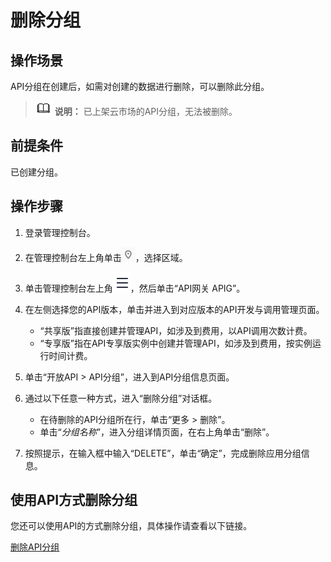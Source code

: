 # 删除分组<a name="ZH-CN_TOPIC_0000001142957194"></a>

## 操作场景<a name="zh-cn_topic_0000001174496995_zh-cn_topic_0084753156_section1731012541118"></a>

API分组在创建后，如需对创建的数据进行删除，可以删除此分组。

>![](public_sys-resources/icon-note.gif) **说明：** 
>已上架云市场的API分组，无法被删除。

## 前提条件<a name="zh-cn_topic_0000001174496995_zh-cn_topic_0084753156_section83110548119"></a>

已创建分组。

## 操作步骤<a name="zh-cn_topic_0000001174496995_zh-cn_topic_0084753156_section8731554122615"></a>

1.  登录管理控制台。
2.  在管理控制台左上角单击![](figures/icon-region.png)，选择区域。
3.  单击管理控制台左上角![](figures/zh-cn_image_0000001146031772.png)，然后单击“API网关 APIG”。
4.  在左侧选择您的API版本，单击并进入到对应版本的API开发与调用管理页面。
    -   “共享版”指直接创建并管理API，如涉及到费用，以API调用次数计费。
    -   “专享版”指在API专享版实例中创建并管理API，如涉及到费用，按实例运行时间计费。

5.  单击“开放API \> API分组”，进入到API分组信息页面。
6.  通过以下任意一种方式，进入“删除分组”对话框。
    -   在待删除的API分组所在行，单击“更多 \> 删除”。
    -   单击“_分组名称_”，进入分组详情页面，在右上角单击“删除”。

7.  按照提示，在输入框中输入“DELETE”，单击“确定”，完成删除应用分组信息。

## 使用API方式删除分组<a name="zh-cn_topic_0000001174496995_zh-cn_topic_0084753156_section7546754133419"></a>

您还可以使用API的方式删除分组，具体操作请查看以下链接。

[删除API分组](https://support.huaweicloud.com/api-apig/DeleteApiGroupV2.html)

